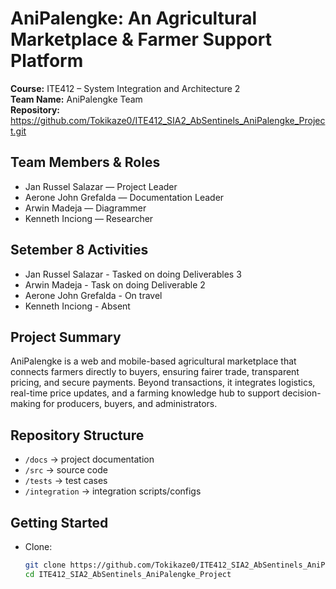# AniPalengke: An Agricultural Marketplace & Farmer Support Platform

**Course:** ITE412 – System Integration and Architecture 2  
**Team Name:** AniPalengke Team  
**Repository:** https://github.com/Tokikaze0/ITE412_SIA2_AbSentinels_AniPalengke_Project.git  

## Team Members & Roles
- Jan Russel Salazar — Project Leader 
- Aerone John Grefalda — Documentation Leader  
- Arwin Madeja — Diagrammer
- Kenneth Inciong — Researcher  

## Setember 8 Activities
- Jan Russel Salazar - Tasked on doing Deliverables 3
- Arwin Madeja - Task on doing Deliverable 2
- Aerone John Grefalda - On travel
- Kenneth Inciong - Absent

## Project Summary
AniPalengke is a web and mobile-based agricultural marketplace that connects farmers directly to buyers, ensuring fairer trade, transparent pricing, and secure payments. Beyond transactions, it integrates logistics, real-time price updates, and a farming knowledge hub to support decision-making for producers, buyers, and administrators.  

## Repository Structure
- `/docs` → project documentation  
- `/src` → source code  
- `/tests` → test cases  
- `/integration` → integration scripts/configs  

## Getting Started
- Clone:  
  ```bash
  git clone https://github.com/Tokikaze0/ITE412_SIA2_AbSentinels_AniPalengke_Project.git
  cd ITE412_SIA2_AbSentinels_AniPalengke_Project
